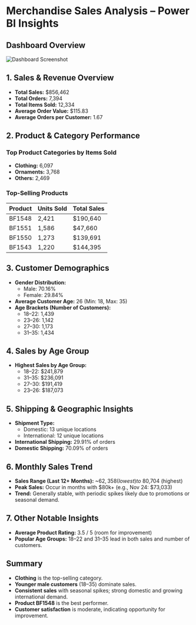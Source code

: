# Merchandise Sales Analysis – Power BI Insights

## Dashboard Overview

![Dashboard Screenshot](./images/dashboard.png)

## 1. Sales & Revenue Overview
- **Total Sales:** $856,462
- **Total Orders:** 7,394
- **Total Items Sold:** 12,334
- **Average Order Value:** $115.83
- **Average Orders per Customer:** 1.67

## 2. Product & Category Performance
### Top Product Categories by Items Sold
- **Clothing:** 6,097
- **Ornaments:** 3,768
- **Others:** 2,469

### Top-Selling Products
| Product  | Units Sold | Total Sales   |
|----------|------------|--------------|
| BF1548   | 2,421      | $190,640     |
| BF1551   | 1,586      | $47,660      |
| BF1550   | 1,273      | $139,691     |
| BF1543   | 1,220      | $144,395     |

## 3. Customer Demographics
- **Gender Distribution:**
  - Male: 70.16%
  - Female: 29.84%
- **Average Customer Age:** 26 (Min: 18, Max: 35)
- **Age Brackets (Number of Customers):**
  - 18–22: 1,439
  - 23–26: 1,142
  - 27–30: 1,173
  - 31–35: 1,434

## 4. Sales by Age Group
- **Highest Sales by Age Group:**
  - 18–22: $241,879
  - 31–35: $236,091
  - 27–30: $191,419
  - 23–26: $187,073

## 5. Shipping & Geographic Insights
- **Shipment Type:**
  - Domestic: 13 unique locations
  - International: 12 unique locations
- **International Shipping:** 29.91% of orders
- **Domestic Shipping:** 70.09% of orders

## 6. Monthly Sales Trend
- **Sales Range (Last 12+ Months):** ~$62,358 (lowest) to ~$80,704 (highest)
- **Peak Sales:** Occur in months with $80k+ (e.g., Nov 24: $73,033)
- **Trend:** Generally stable, with periodic spikes likely due to promotions or seasonal demand.

## 7. Other Notable Insights
- **Average Product Rating:** 3.5 / 5 (room for improvement)
- **Popular Age Groups:** 18–22 and 31–35 lead in both sales and number of customers.


## Summary
- **Clothing** is the top-selling category.
- **Younger male customers** (18–35) dominate sales.
- **Consistent sales** with seasonal spikes; strong domestic and growing international demand.
- **Product BF1548** is the best performer.
- **Customer satisfaction** is moderate, indicating opportunity for improvement.


